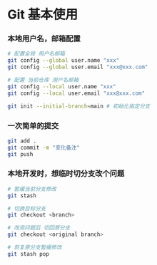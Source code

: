 # Git 基本使用

### 本地用户名，邮箱配置
```sh
# 配置全局 用户名邮箱
git config --global user.name "xxx"
git config --global user.email "xxx@xxx.com"

# 配置 当前仓库 用户名邮箱
git config --local user.name "xxx"
git config --local user.email "xxx@xxx.com"
```

```sh
git init --initial-branch=main # 初始化指定分支
```

### 一次简单的提交
```sh
git add .
git commit -m "变化备注"
git push
```

### 本地开发时，想临时切分支改个问题
```sh
# 暂缓当前分支修改
git stash

# 切换目标分支
git checkout <branch>

# 改完问题后 切回原分支
git checkout <original branch>

# 恢复原分支暂缓修改
git stash pop
```

